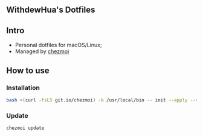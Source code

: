 ## WithdewHua's Dotfiles

## Intro

- Personal dotfiles for macOS/Linux;
- Managed by [chezmoi](https://github.com/twpayne/chezmoi)

## How to use

### Installation

```bash
bash <(curl -fsLS git.io/chezmoi) -b /usr/local/bin -- init --apply --verbose WithdewHua
```

### Update

```bash
chezmoi update
```

